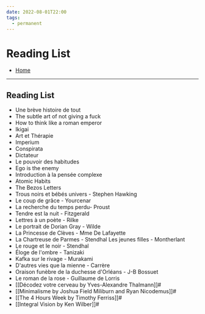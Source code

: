 ```yaml
---
date: 2022-08-01T22:00
tags:
  - permanent
---
```

# Reading List
- [Home](https://misudashi.ga/)
----------
## Reading List
- Une brève histoire de tout
- The subtle art of not giving a fuck
- How to think like a roman emperor
- Ikigai
- Art et Thérapie
- Imperium
- Conspirata
- Dictateur
- Le pouvoir des habitudes
- Ego is the enemy
- Introduction à la pensée complexe
- Atomic Habits
- The Bezos Letters
- Trous noirs et bébés univers - Stephen Hawking
- Le coup de grâce - Yourcenar 
- La recherche du temps perdu- Proust 
- Tendre est la nuit - Fitzgerald 
- Lettres à un poète - Rilke 
- Le portrait de Dorian Gray - Wilde 
- La Princesse de Clèves - Mme De Lafayette 
- La Chartreuse de Parmes - Stendhal Les jeunes filles - Montherlant 
- Le rouge et le noir - Stendhal 
- Éloge de l'ombre - Tanizaki 
- Kafka sur le rivage - Murakami 
- D'autres vies que la mienne - Carrère
- Oraison funèbre de la duchesse d'Orléans - J-B Bossuet
- Le roman de la rose - Guillaume de Lorris
- [[Décodez votre cerveau by Yves-Alexandre Thalmann]]#
- [[Minimalisme by Joshua Field Miliburn and Ryan Nicodemus]]#
- [[The 4 Hours Week by Timothy Ferriss]]#
- [[Integral Vision by Ken Wilber]]#